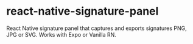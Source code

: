 # react-native-signature-panel
React Native signature panel that captures and exports signatures PNG, JPG or SVG. Works with Expo or Vanilla RN.
